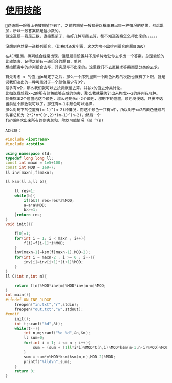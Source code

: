 # [使用技能](http://acm.zzuli.edu.cn/problem.php?id=2826)

    📕这道题一眼看上去被期望吓到了，之前的期望一般都是以概率算出每一种情况的结果，然后累加，所以一般答案都是挂小数的。
    但这道题一看是正数，直接整蒙了，按好几种可能去算，都不知道答案怎么得出来的。。。。。。
    
    没想到竟然是一道排列组合，（比赛时还发牢骚，这次为啥不出排列组合的题目QWQ）
    
    在ACM里面，排列组合经常出现，但是题目设置并不是单纯地让你去求出一个答案，总是会设的比较隐晦，记得之前有一道组合的题目，单纯
    想按照高中的排列组合去写，其实是写不出来的。这里我们不去直接求答案而是分类的去求。
    
    首先考虑 x 的值,当n确定了之后，那么一个序列里面一个颜色出现的次数也就有了上限，就是说我们选出的一种可能对于一个颜色最少有0个，
    最多有n个，那么我们就可以去按贡献值去算，并按x的值去分类讨论。
    比如说我想看x=2的所有颜色能够造成的伤害，那么我就要统计出来构成x=2的序列有几种。
    我先挑出2个位置给这个颜色，那么还剩余n-2个颜色，那剩下的位置，颜色随便选，只要不选当前这个颜色就可以了，那还有m-1中颜色可以选择，
    那么对剩下的位置有(m-1)^(n-2)种情况，而这个颜色一共有m中，所以对于x=2的颜色造成的伤害总和为 2*2*m*C(n,2)*(m-1)^(n-2)，然后一个
    for循序求出来所有的伤害总和，除以可能情况（m）^(n)
    
    AC代码：
```C++
#include <iostream>
#include <cstdio>

using namespace std;
typedef long long ll;
const int maxn = 1e5+100;
const int MOD = 1e9+7;
ll inv[maxn],f[maxn];

ll ksm(ll a,ll b){

    ll res=1;
    while(b){
        if(b&1) res=res*a%MOD;
        a=a*a%MOD;
        b>>=1;
    }return res;
}
void init(){

    f[0]=1;
    for(int i = 1; i < maxn ; i++){
        f[i]=f[i-1]*i%MOD;
    }
    inv[maxn-1]=ksm(f[maxn-1],MOD-2);
    for(int i = maxn-2 ; i >= 0 ; i--){
        inv[i]=inv[i+1]*(i+1)%MOD;
    }
}
ll C(int n,int m){

    return f[n]%MOD*inv[m]%MOD*inv[n-m]%MOD;
}
int main(){
#ifndef ONLINE_JUDGE
    freopen("in.txt","r",stdin);
    freopen("out.txt","w",stdout);
#endif
    init();
    int t;scanf("%d",&t);
    while(t--){
        int n,m;scanf("%d %d",&n,&m);
        ll sum=0;
        for(int i = 1; i <= n ; i++){
            sum = (sum + (1ll*i*i)%MOD*C(n,i)%MOD*ksm(m-1,n-i)%MOD)%MOD;
        }
        sum = sum*m%MOD*ksm(ksm(m,n),MOD-2)%MOD;
        printf("%lld\n",sum);
    }
    return 0;
}
```
